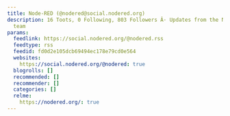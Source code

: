 ```yaml
---
title: Node-RED (@nodered@social.nodered.org)
description: 16 Toots, 0 Following, 803 Followers Â· Updates from the Node-RED project
  team
params:
  feedlink: https://social.nodered.org/@nodered.rss
  feedtype: rss
  feedid: fd0d2e105dcb69494ec178e79cd0e564
  websites:
    https://social.nodered.org/@nodered: true
  blogrolls: []
  recommended: []
  recommender: []
  categories: []
  relme:
    https://nodered.org/: true
---
```

